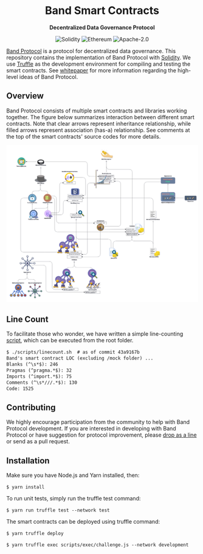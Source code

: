 <div align="center">
  <h1>
    Band Smart Contracts
  </h1>

  <p>
    <strong>Decentralized Data Governance Protocol</strong>

![Solidity](https://img.shields.io/badge/language-solidity-orange.svg?longCache=true&style=popout-square)
![Ethereum](https://img.shields.io/badge/platform-Ethereum-blue.svg?longCache=true&style=popout-square)
![Apache-2.0](https://img.shields.io/badge/license-Apache--2.0-green.svg?longCache=true&style=popout-square)

  </p>
</div>

[Band Protocol](https://bandprotocol.com) is a protocol for decentralized data governance. This repository contains the implementation of Band Protocol with [Solidity](https://en.wikipedia.org/wiki/Solidity). We use [Truffle](https://www.trufflesuite.com/) as the development environment for compiling and testing the smart contracts. See [whitepaper](https://bandprotocol.com/static/media/whitepaper-3.0.0.0c24d163.pdf) for more information regarding the high-level ideas of Band Protocol.

## Overview

Band Protocol consists of multiple smart contracts and libraries working together. The figure below summarizes interaction between different smart contracts. Note that clear arrows represent inheritance relationship, while filled arrows represent association (has-a) relationship. See comments at the top of the smart contracts' source codes for more details.

![band-overview](assets/band-overview.png)

## Line Count

To facilitate those who wonder, we have written a simple line-counting [script](scripts/linecount.sh), which can be executed from the root folder.

```
$ ./scripts/linecount.sh  # as of commit 43a9167b
Band's smart contract LOC (excluding /mock folder) ...
Blanks (^\s*$): 246
Pragmas (^pragma.*$): 32
Imports (^import.*$): 75
Comments (^\s*///.*$): 130
Code: 1525
```

## Contributing

We highly encourage participation from the community to help with Band Protocol development. If you are interested in developing with Band Protocol or have suggestion for protocol improvement, please [drop as a line](mailto:connect@bandprotocol.com) or send as a pull request.

## Installation

Make sure you have Node.js and Yarn installed, then:

```
$ yarn install
```

To run unit tests, simply run the truffle test command:

```
$ yarn run truffle test --network test
```

The smart contracts can be deployed using truffle command:

```shell
$ yarn truffle deploy
```

```crate test entry
$ yarn truffle exec scripts/exec/challenge.js --network development
```
